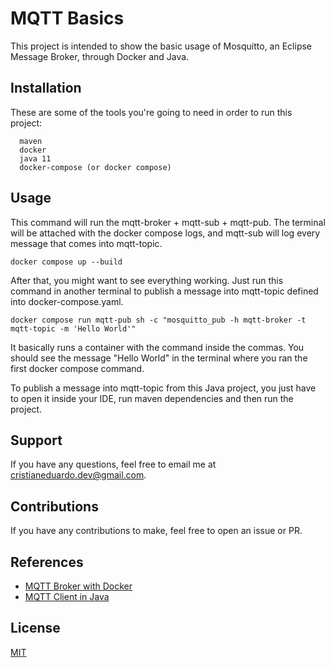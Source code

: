 # MQTT Basics

This project is intended to show the basic usage of Mosquitto, 
an Eclipse Message Broker, through Docker and Java.


## Installation

These are some of the tools you're going to need in order to run this project:

```
  maven
  docker
  java 11
  docker-compose (or docker compose)
```
    

## Usage

This command will run the mqtt-broker + mqtt-sub + mqtt-pub. 
The terminal will be attached with the docker compose logs, 
and mqtt-sub will log every message that comes into mqtt-topic.   
```
docker compose up --build
```
After that, you might want to see everything working. 
Just run this command in another terminal to publish a message into mqtt-topic defined into docker-compose.yaml.
```
docker compose run mqtt-pub sh -c "mosquitto_pub -h mqtt-broker -t mqtt-topic -m 'Hello World'"
```
It basically runs a container with the command inside the commas.
You should see the message "Hello World" in the terminal where you ran the first docker compose command.

To publish a message into mqtt-topic from this Java project, you just have to open it inside your IDE, 
run maven dependencies and then run the project.


## Support

If you have any questions, feel free to email me at cristianeduardo.dev@gmail.com.


## Contributions

If you have any contributions to make, feel free to open an issue or PR.


## References

 - [MQTT Broker with Docker](https://dev.to/abbazs/a-step-by-step-guide-for-starting-a-mosquitto-broker-service-in-a-containers-with-docker-compose-1j8i)
 - [MQTT Client in Java](https://www.baeldung.com/java-mqtt-client)


## License

[MIT](https://choosealicense.com/licenses/mit/)
